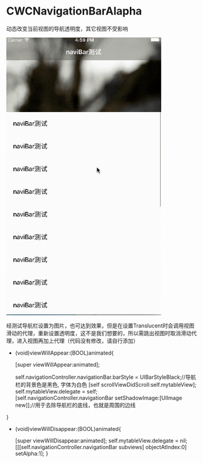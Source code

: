 # CWCNavigationBarAlapha
动态改变当前视图的导航透明度，其它视图不受影响

![image](https://github.com/wenchang1989/CWCNavigationBarAlapha/blob/master/2017-09-21%2017_01_55.gif?raw=true)

经测试导航栏设置为图片，也可达到效果，但是在设置Translucent时会调用视图滑动的代理，重新设置透明度，这不是我们想要的，所以需跳出视图时取消滑动代理，进入视图再加上代理（代码没有修改，请自行添加）

- (void)viewWillAppear:(BOOL)animated{

    [super viewWillAppear:animated];
    
    self.navigationController.navigationBar.barStyle = UIBarStyleBlack;//导航栏的背景色是黑色, 字体为白色
    [self scrollViewDidScroll:self.mytableView];
    self.mytableView.delegate = self;
    [self.navigationController.navigationBar setShadowImage:[UIImage new]];//用于去除导航栏的底线，也就是周围的边线
    
}

- (void)viewWillDisappear:(BOOL)animated{

    [super viewWillDisappear:animated];
    self.mytableView.delegate = nil;
    [[[self.navigationController.navigationBar subviews] objectAtIndex:0] setAlpha:1];
}



